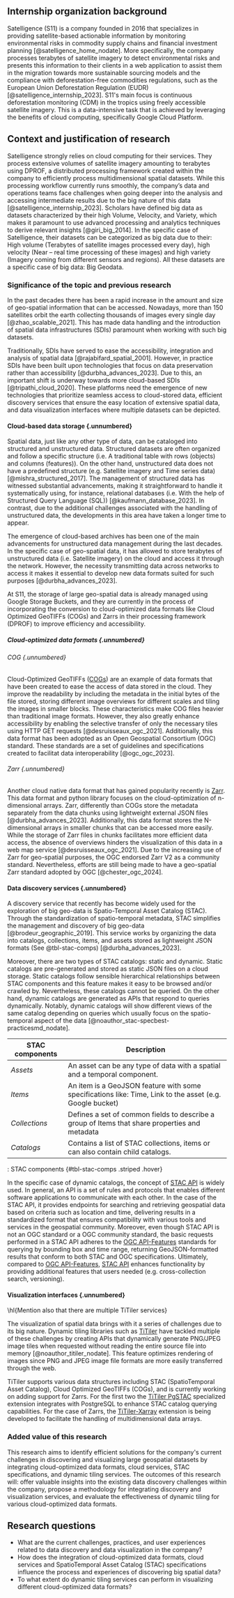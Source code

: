 ## Internship organization background

Satelligence (S11) is a company founded in 2016 that specializes in providing satellite-based actionable information by monitoring environmental risks in commodity supply chains and financial investment planning [@satelligence_home_nodate]. More specifically, the company processes terabytes of satellite imagery to detect environmental risks and presents this information to their clients in a web application to assist them in the migration towards more sustainable sourcing models and the compliance with deforestation-free commodities regulations, such as the European Union Deforestation Regulation (EUDR) [@satelligence_internship_2023]. S11's main focus is continuous deforestation monitoring (CDM) in the tropics using freely accessible satellite imagery. This is a data-intensive task that is achieved by leveraging the benefits of cloud computing, specifically Google Cloud Platform.

## Context and justification of research

Satelligence strongly relies on cloud computing for their services. They process extensive volumes of satellite imagery amounting to terabytes using DPROF, a distributed processing framework created within the company to efficiently process multidimensional spatial datasets. While this processing workflow currently runs smoothly, the company’s data and operations teams face challenges when going deeper into the analysis and accessing intermediate results due to the big nature of this data [@satelligence_internship_2023]. Scholars have defined big data as datasets characterized by their high Volume, Velocity, and Variety, which makes it paramount to use advanced processing and analytics techniques to derive relevant insights [@giri_big_2014]. In the specific case of Satelligence, their datasets can be categorized as big data due to their: High volume (Terabytes of satellite images processed every day), high velocity (Near – real time processing of these images) and high variety (Imagery coming from different sensors and regions). All these datasets are a specific case of big data: Big Geodata.

### Significance of the topic and previous research

In the past decades there has been a rapid increase in the amount and size of geo-spatial information that can be accessed. Nowadays, more than 150 satellites orbit the earth collecting thousands of images every single day [@zhao_scalable_2021]. This has made data handling and the introduction of spatial data infrastructures (SDIs) paramount when working with such big datasets.

Traditionally, SDIs have served to ease the accessibility, integration and analysis of spatial data [@rajabifard_spatial_2001]. However, in practice SDIs have been built upon technologies that focus on data preservation rather than accessibility [@durbha_advances_2023]. Due to this, an important shift is underway towards more cloud-based SDIs [@tripathi_cloud_2020]. These platforms need the emergence of new technologies that prioritize seamless access to cloud-stored data, efficient discovery services that ensure the easy location of extensive spatial data, and data visualization interfaces where multiple datasets can be depicted.

#### Cloud-based data storage {.unnumbered}

Spatial data, just like any other type of data, can be cataloged into structured and unstructured data. Structured datasets are often organized and follow a specific structure (i.e. A traditional table with rows (objects) and columns (features)). On the other hand, unstructured data does not have a predefined structure (e.g. Satellite imagery and Time series data) [@mishra_structured_2017]. The management of structured data has witnessed substantial advancements, making it straightforward to handle it systematically using, for instance, relational databases (i.e. With the help of Structured Query Language (SQL)) [@kaufmann_database_2023]. In contrast, due to the additional challenges associated with the handling of unstructured data, the developments in this area have taken a longer time to appear.

The emergence of cloud-based archives has been one of the main advancements for unstructured data management during the last decades. In the specific case of geo-spatial data, it has allowed to store terabytes of unstructured data (i.e. Satellite imagery) on the cloud and access it through the network. However, the necessity transmitting data across networks to access it makes it essential to develop new data formats suited for such purposes [@durbha_advances_2023].

At S11, the storage of large geo-spatial data is already managed using Google Storage Buckets, and they are currently in the process of incorporating the conversion to cloud-optimized data formats like Cloud Optimized GeoTIFFs (COGs) and Zarrs in their processing framework (DPROF) to improve efficiency and accessibility.

##### Cloud-optimized data formats {.unnumbered}

###### COG {.unnumbered}

Cloud-Optimized GeoTIFFs ([COGs](https://www.cogeo.org/)) are an example of data formats that have been created to ease the access of data stored in the cloud. They improve the readability by including the metadata in the initial bytes of the file stored, storing different image overviews for different scales and tiling the images in smaller blocks. These characteristics make COG files heavier than traditional image formats. However, they also greatly enhance accessibility by enabling the selective transfer of only the necessary tiles using HTTP GET requests [@desruisseaux_ogc_2021]. Additionally, this data format has been adopted as an Open Geospatial Consortium (OGC) standard. These standards are a set of guidelines and specifications created to facilitat data interoperability [@ogc_ogc_2023].

###### Zarr {.unnumbered}

Another cloud native data format that has gained popularity recently is [Zarr](https://zarr.readthedocs.io/en/stable/). This data format and python library focuses on the cloud-optimization of n-dimensional arrays. Zarr, differently than COGs store the metadata separately from the data chunks using lightweight external JSON files [@durbha_advances_2023]. Additionally, this data format stores the N-dimensional arrays in smaller chunks that can be accessed more easily. While the storage of Zarr files in chunks facilitates more efficient data access, the absence of overviews hinders the visualization of this data in a web map service [@desruisseaux_ogc_2021]. Due to the increasing use of Zarr for geo-spatial purposes, the OGC endorsed Zarr V2 as a community standard. Nevertheless, efforts are still being made to have a geo-spatial Zarr standard adopted by OGC [@chester_ogc_2024].

#### Data discovery services {.unnumbered}

A discovery service that recently has become widely used for the exploration of big geo-data is Spatio-Temporal Asset Catalog (STAC). Through the standardization of spatio-temporal metadata, STAC simplifies the management and discovery of big geo-data [@brodeur_geographic_2019]. This service works by organizing the data into catalogs, collections, items, and assets stored as lightweight JSON formats (See @tbl-stac-comps) [@durbha_advances_2023].

Moreover, there are two types of STAC catalogs: static and dynamic. Static catalogs are pre-generated and stored as static JSON files on a cloud storage. Static catalogs follow sensible hierarchical relationships between STAC components and this feature makes it easy to be browsed and/or crawled by. Nevertheless, these catalogs cannot be queried. On the other hand, dynamic catalogs are generated as APIs that respond to queries dynamically. Notably, dynamic catalogs will show different views of the same catalog depending on queries which usually focus on the spatio-temporal aspect of the data [@noauthor_stac-specbest-practicesmd_nodate].

| **STAC components** | **Description**                                                                                          |
|----------------------------------------|--------------------------------|
| *Assets*            | An asset can be any type of data with a spatial and a temporal component.                                |
| *Items*             | An item is a GeoJSON feature with some specifications like: Time, Link to the asset (e.g. Google bucket) |
| *Collections*       | Defines a set of common fields to describe a group of Items that share properties and metadata           |
| *Catalogs*          | Contains a list of STAC collections, items or can also contain child catalogs.                           |

: STAC components {#tbl-stac-comps .striped .hover}

In the specific case of dynamic catalogs, the concept of [STAC API](https://github.com/radiantearth/stac-api-spec/) is widely used. In general, an API is a set of rules and protocols that enables different software applications to communicate with each other. In the case of the STAC API, it provides endpoints for searching and retrieving geospatial data based on criteria such as location and time, delivering results in a standardized format that ensures compatibility with various tools and services in the geospatial community. Moreover, even though STAC API is not an OGC standard or a OGC community standard, the basic requests performed in a STAC API adheres to the [OGC API-Features](https://ogcapi.ogc.org/features/) standards for querying by bounding box and time range, returning GeoJSON-formatted results that conform to both STAC and OGC specifications. Ultimately, compared to [OGC API-Features](https://ogcapi.ogc.org/features/), [STAC API](https://github.com/radiantearth/stac-api-spec/) enhances functionality by providing additional features that users needed (e.g. cross-collection search, versioning).

#### Visualization interfaces {.unnumbered}

\hl{Mention also that there are multiple TiTiler services}

The visualization of spatial data brings with it a series of challenges due to its big nature. Dynamic tiling libraries such as [TiTiler](https://developmentseed.org/titiler/) have tackled multiple of these challenges by creating APIs that dynamically generate PNG/JPEG image tiles when requested without reading the entire source file into memory [@noauthor_titiler_nodate]. This feature optimizes rendering of images since PNG and JPEG image file formats are more easily transferred through the web.

TiTiler supports various data structures including STAC (SpatioTemporal Asset Catalog), Cloud Optimized GeoTIFFs (COGs), and is currently working on adding support for Zarrs. For the first two the [TiTiler PgSTAC](https://github.com/stac-utils/titiler-pgstac) specialized extension integrates with PostgreSQL to enhance STAC catalog querying capabilities. For the case of Zarrs, the [TiTiler-Xarray](https://github.com/developmentseed/titiler-xarray) extension is being developed to facilitate the handling of multidimensional data arrays.

### Added value of this research

This research aims to identify efficient solutions for the company's current challenges in discovering and visualizing large geospatial datasets by integrating cloud-optimized data formats, cloud services, STAC specifications, and dynamic tiling services. The outcomes of this research will: offer valuable insights into the existing data discovery challenges within the company, propose a methodology for integrating discovery and visualization services, and evaluate the effectiveness of dynamic tiling for various cloud-optimized data formats.

## Research questions

-   What are the current challenges, practices, and user experiences related to data discovery and data visualization in the company?
-   How does the integration of cloud-optimized data formats, cloud services and SpatioTemporal Asset Catalog (STAC) specifications influence the process and experiences of discovering big spatial data?
-   To what extent do dynamic tiling services can perform in visualizing different cloud-optimized data formats?